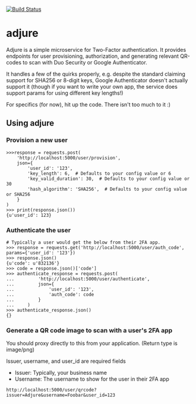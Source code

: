 [![Build Status](https://travis-ci.org/bpicolo/adjure.svg?branch=master)](https://travis-ci.org/bpicolo/adjure)
# adjure
Adjure is a simple microservice for Two-Factor authentication. It provides endpoints for user provisioning, authorization, and generating relevant QR-codes to scan with Duo Security or Google Authenticator.

It handles a few of the quirks properly, e.g. despite the standard claiming support for SHA256 or 8-digit keys, Google Authenticator doesn't actually support it (though if you want to write your own app, the service does support params for using different key lengths!)

For specifics (for now), hit up the code. There isn't too much to it :)

## Using adjure

### Provision a new user
```
>>>response = requests.post(
    'http://localhost:5000/user/provision',
    json={
        'user_id': '123',
        'key_length': 6,  # Defaults to your config value or 6
        'key_valid_duration': 30,  # Defaults to your config value or 30
        'hash_algorithm': 'SHA256',  # Defaults to your config value or SHA256
    }
)
>>> print(response.json())
{u'user_id': 123}
```

### Authenticate the user
```
# Typically a user would get the below from their 2FA app.
>>> response = requests.get('http://localhost:5000/user/auth_code', params={'user_id': '123'})
>>> response.json()
{u'code': u'832136'}
>>> code = response.json()['code']
>>> authenticate_response = requests.post(
...         'http://localhost:5000/user/authenticate',
...         json={
...             'user_id': '123',
...             'auth_code': code
...         }
...     )
>>> authenticate_response.json()
{}
```


### Generate a QR code image to scan with a user's 2FA app
You should proxy directly to this from your application. (Return type is image/png)

Issuer, username, and user_id are required fields

- Issuer: Typically, your business name
- Username: The username to show for the user in their 2FA app

`http://localhost:5000/user/qrcode?issuer=Adjure&username=Foobar&user_id=123`
